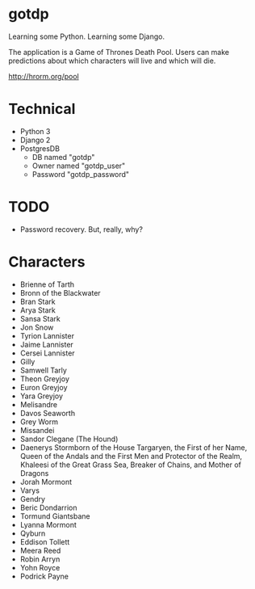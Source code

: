 # gotdp

Learning some Python. Learning some Django.

The application is a Game of Thrones Death Pool. Users can make
predictions about which characters will live and which will die.

http://hrorm.org/pool

# Technical

* Python 3 
* Django 2
* PostgresDB 
  * DB named "gotdp"
  * Owner named "gotdp\_user"
  * Password "gotdp\_password"

# TODO

* Password recovery. But, really, why?

# Characters

* Brienne of Tarth
* Bronn of the Blackwater
* Bran Stark
* Arya Stark
* Sansa Stark
* Jon Snow
* Tyrion Lannister
* Jaime Lannister
* Cersei Lannister
* Gilly
* Samwell Tarly
* Theon Greyjoy
* Euron Greyjoy
* Yara Greyjoy
* Melisandre
* Davos Seaworth
* Grey Worm
* Missandei
* Sandor Clegane (The Hound)
* Daenerys Stormborn of the House Targaryen, the First of her Name, Queen of the Andals and the First Men and Protector of the Realm, Khaleesi of the Great Grass Sea, Breaker of Chains, and Mother of Dragons 
* Jorah Mormont 
* Varys
* Gendry
* Beric Dondarrion
* Tormund Giantsbane
* Lyanna Mormont
* Qyburn
* Eddison Tollett
* Meera Reed
* Robin Arryn
* Yohn Royce
* Podrick Payne
